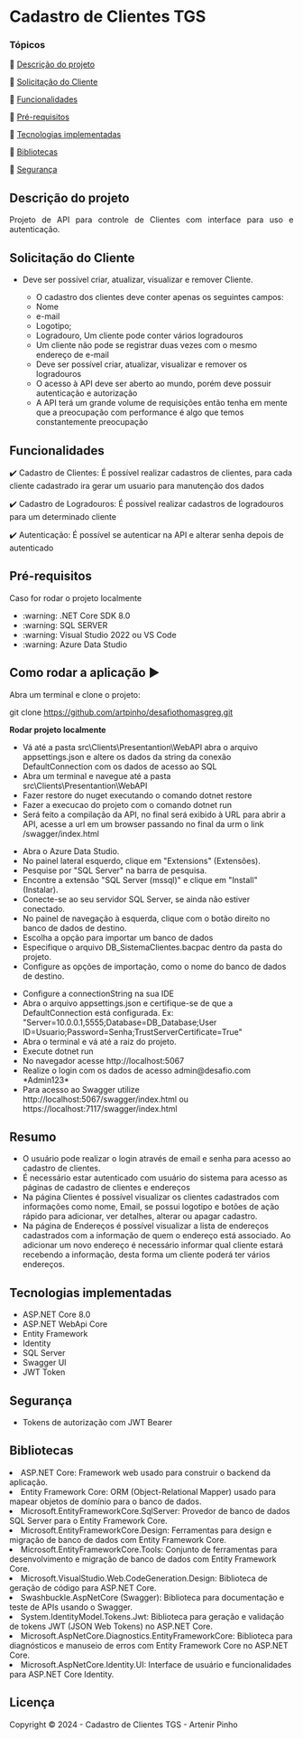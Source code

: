 <h1>Cadastro de Clientes TGS</h1> 


### Tópicos 

:small_blue_diamond: [Descrição do projeto](#descrição-do-projeto)

:small_blue_diamond: [Solicitação do Cliente](#solicitação-do-cliente)

:small_blue_diamond: [Funcionalidades](#funcionalidades)

:small_blue_diamond: [Pré-requisitos](#pré-requisitos)

:small_blue_diamond: [Tecnologias implementadas](#tecnologias-implementadas)

:small_blue_diamond: [Bibliotecas](#bibliotecas)

:small_blue_diamond: [Segurança](#segurança)


## Descrição do projeto 

<p align="justify">
  Projeto de API para controle de Clientes com interface para uso e autenticação. 
</p>

## Solicitação do Cliente

<ul>
  <li>Deve ser possível criar, atualizar, visualizar e remover Cliente.</span></li>
  <ul>
    <li><span>O cadastro dos clientes deve conter apenas os seguintes campos:</span></li>
    <li><span>Nome</span></li>
    <li><span>e-mail</span></li>
    <li><span>Logotipo;</span></li>
    <li><span>Logradouro, Um cliente pode conter vários logradouros</span></li>
    <li><span>Um cliente não pode se registrar duas vezes com o mesmo endereço de e-mail</span></li>
    <li><span>Deve ser possível criar, atualizar, visualizar e remover os logradouros</span></li>
	<li><span>O acesso à API deve ser aberto ao mundo, porém deve possuir autenticação e autorização</span></li>
	<li><span>A API terá um grande volume de requisições então tenha em mente que a preocupação com performance é algo que temos constantemente preocupação</span></li>
  </ul>
</ul>

## Funcionalidades

:heavy_check_mark: Cadastro de Clientes: É possível realizar cadastros de clientes, para cada cliente cadastrado ira gerar um usuario para manutenção dos dados

:heavy_check_mark: Cadastro de Logradouros: É possível realizar cadastros de logradouros para um determinado cliente

:heavy_check_mark: Autenticação: É possível se autenticar na API e alterar senha depois de autenticado

## Pré-requisitos

Caso for rodar o projeto localmente
<ul>
  <li>:warning: .NET Core SDK 8.0</li>
  <li>:warning: SQL SERVER</li>
  <li>:warning: Visual Studio 2022 ou VS Code</li>
   <li>:warning: Azure Data Studio</li>
  </ul>

## Como rodar a aplicação :arrow_forward:

Abra um terminal e clone o projeto: 

git clone https://github.com/artpinho/desafiothomasgreg.git


<b>Rodar projeto localmente</b>
<ul>
  <li>Vá até a pasta src\Clients\Presentantion\WebAPI abra o arquivo appsettings.json e altere os dados da string da conexão DefaultConnection com os dados de acesso ao SQL</li>
  <li>Abra um terminal e navegue até a pasta src\Clients\Presentantion\WebAPI</li>
  <li>Fazer restore do nuget executando o comando dotnet restore</li>
  <li>Fazer a execucao do projeto com o comando dotnet run</li>
  <li>Será feito a compilação da API, no final será exibido à URL para abrir a API, acesse a url em um browser passando no final da urm o link /swagger/index.html</li>
</ul>
<ul>
    <li>Abra o Azure Data Studio.</li>
    <li>No painel lateral esquerdo, clique em "Extensions" (Extensões).</li>
    <li>Pesquise por "SQL Server" na barra de pesquisa.</li>
    <li>Encontre a extensão "SQL Server (mssql)" e clique em "Install" (Instalar).</li>
    <li>Conecte-se ao seu servidor SQL Server, se ainda não estiver conectado.</li>
    <li>No painel de navegação à esquerda, clique com o botão direito no banco de dados de destino.</li>
    <li>Escolha a opção para importar um banco de dados</li>
    <li>Especifique o arquivo DB_SistemaClientes.bacpac dentro da pasta do projeto.</li>
    <li>Configure as opções de importação, como o nome do banco de dados de destino.</li>
</ul>
<ul>
  <li>Configure a connectionString na sua IDE</li>
  <li>Abra o arquivo appsettings.json e certifique-se de que a DefaultConnection está configurada. Ex: "Server=10.0.0.1,5555;Database=DB_Database;User ID=Usuario;Password=Senha;TrustServerCertificate=True"</li>
  <li>Abra o terminal e vá até a raiz do projeto.</li>
  <li>Execute dotnet run</li>
  <li>No navegador acesse http://localhost:5067</li>
  <li>Realize o login com os dados de acesso admin@desafio.com *Admin123*</li>
  <li>Para acesso ao Swagger utilize http://localhost:5067/swagger/index.html ou https://localhost:7117/swagger/index.html</li>
</ul>


## Resumo
<ul>
<li>O usuário pode realizar o login através de email e senha para acesso ao cadastro de clientes.</li>
<li>É necessário estar autenticado com usuário do sistema para acesso as páginas de cadastro de clientes e endereços</li>
<li>Na página Clientes é possível visualizar os clientes cadastrados com informações como nome, Email, se possui logotipo e botões de ação rápido para adicionar, ver detalhes, alterar ou apagar cadastro.</li>
<li>Na página de Endereços é possível visualizar a lista de endereços cadastrados com a informação de quem o endereço está associado. Ao adicionar um novo endereço é necessário informar qual cliente estará recebendo a informação, desta forma um cliente poderá ter vários endereços.</li>
</ul>

## Tecnologias implementadas
<ul>
<li>ASP.NET Core 8.0</li>
<li>ASP.NET WebApi Core</li>
<li>Entity Framework</li>
<li>Identity</li>
<li>SQL Server</li>
<li>Swagger UI</li>
<li>JWT Token</li>
</ul>

## Segurança
<ul>
  <li>Tokens de autorização com JWT Bearer</li>
</ul>

## Bibliotecas

<li>ASP.NET Core: Framework web usado para construir o backend da aplicação.</li>
<li>Entity Framework Core: ORM (Object-Relational Mapper) usado para mapear objetos de domínio para o banco de dados.</li>
<li>Microsoft.EntityFrameworkCore.SqlServer: Provedor de banco de dados SQL Server para o Entity Framework Core.</li>
<li>Microsoft.EntityFrameworkCore.Design: Ferramentas para design e migração de banco de dados com Entity Framework Core.</li>
<li>Microsoft.EntityFrameworkCore.Tools: Conjunto de ferramentas para desenvolvimento e migração de banco de dados com Entity Framework Core.</li>
<li>Microsoft.VisualStudio.Web.CodeGeneration.Design: Biblioteca de geração de código para ASP.NET Core.</li>
<li>Swashbuckle.AspNetCore (Swagger): Biblioteca para documentação e teste de APIs usando o Swagger.</li>
<li>System.IdentityModel.Tokens.Jwt: Biblioteca para geração e validação de tokens JWT (JSON Web Tokens) no ASP.NET Core.</li>
<li>Microsoft.AspNetCore.Diagnostics.EntityFrameworkCore: Biblioteca para diagnósticos e manuseio de erros com Entity Framework Core no ASP.NET Core.</li>
<li>Microsoft.AspNetCore.Identity.UI: Interface de usuário e funcionalidades para ASP.NET Core Identity.</li>

## Licença 

Copyright :copyright: 2024 - Cadastro de Clientes TGS - Artenir Pinho
